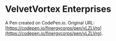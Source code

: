 # VelvetVortex Enterprises	

A Pen created on CodePen.io. Original URL: [https://codepen.io/finergycorps/pen/yLZLVrg](https://codepen.io/finergycorps/pen/yLZLVrg).

